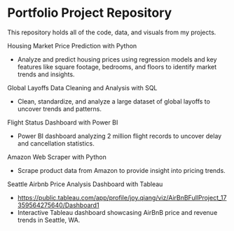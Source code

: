 # Portfolio Project Repository

This repository holds all of the code, data, and visuals from my projects.

Housing Market Price Prediction with Python
- Analyze and predict housing prices using regression models and key features like square footage, bedrooms, and floors to identify market trends and insights.

Global Layoffs Data Cleaning and Analysis with SQL
- Clean, standardize, and analyze a large dataset of global layoffs to uncover trends and patterns.

Flight Status Dashboard with Power BI
- Power BI dashboard analyzing 2 million flight records to uncover delay and cancellation statistics.

Amazon Web Scraper with Python
- Scrape product data from Amazon to provide insight into pricing trends.

Seattle Airbnb Price Analysis Dashboard with Tableau 
- https://public.tableau.com/app/profile/joy.qiang/viz/AirBnBFullProject_17359564275640/Dashboard1
- Interactive Tableau dashboard showcasing AirBnB price and revenue trends in Seattle, WA.
